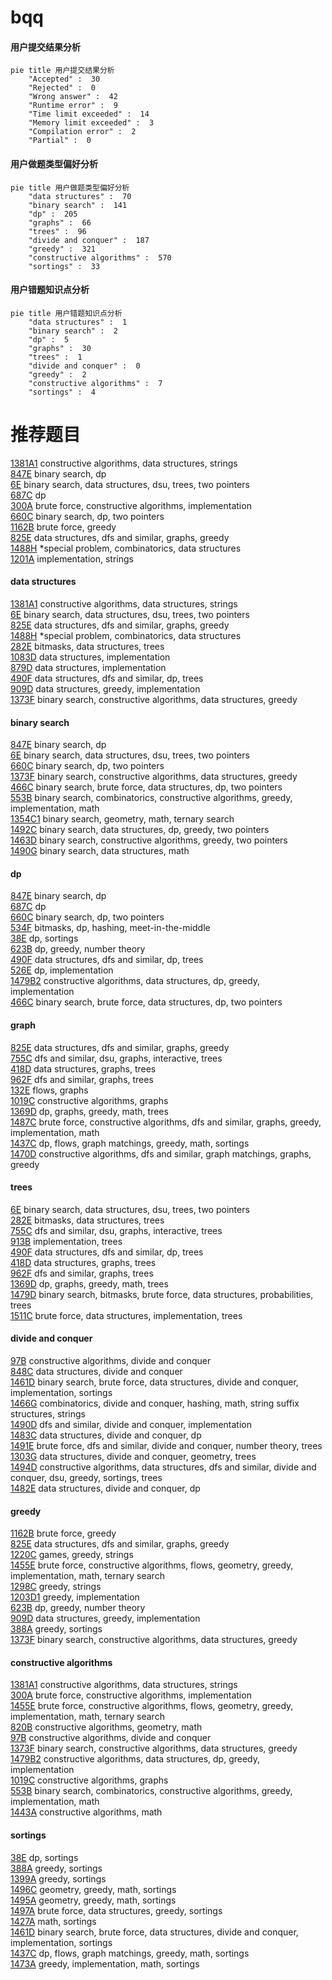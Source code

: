 # bqq
<!-- tabs:start -->
#### **用户提交结果分析**

```mermaid
pie title 用户提交结果分析
    "Accepted" :  30
    "Rejected" :  0
    "Wrong answer" :  42
    "Runtime error" :  9
    "Time limit exceeded" :  14
    "Memory limit exceeded" :  3
    "Compilation error" :  2
    "Partial" :  0
```
#### **用户做题类型偏好分析**

```mermaid
pie title 用户做题类型偏好分析
    "data structures" :  70
    "binary search" :  141
    "dp" :  205
    "graphs" :  66
    "trees" :  96
    "divide and conquer" :  187
    "greedy" :  321
    "constructive algorithms" :  570
    "sortings" :  33
```
#### **用户错题知识点分析**

```mermaid
pie title 用户错题知识点分析
    "data structures" :  1
    "binary search" :  2
    "dp" :  5
    "graphs" :  30
    "trees" :  1
    "divide and conquer" :  0
    "greedy" :  2
    "constructive algorithms" :  7
    "sortings" :  4
```
<!-- tabs:end -->
# 推荐题目
[1381A1](http://codeforces.com/problemset/problem/1381/A1)		constructive algorithms,
                        data structures,
                        strings		  
[847E](http://codeforces.com/problemset/problem/847/E)		binary search,
                        dp		  
[6E](http://codeforces.com/problemset/problem/6/E)		binary search,
                        data structures,
                        dsu,
                        trees,
                        two pointers		  
[687C](http://codeforces.com/problemset/problem/687/C)		dp		  
[300A](http://codeforces.com/problemset/problem/300/A)		brute force,
                        constructive algorithms,
                        implementation		  
[660C](http://codeforces.com/problemset/problem/660/C)		binary search,
                        dp,
                        two pointers		  
[1162B](http://codeforces.com/problemset/problem/1162/B)		brute force,
                        greedy		  
[825E](http://codeforces.com/problemset/problem/825/E)		data structures,
                        dfs and similar,
                        graphs,
                        greedy		  
[1488H](http://codeforces.com/problemset/problem/1488/H)		*special problem,
                        combinatorics,
                        data structures		  
[1201A](http://codeforces.com/problemset/problem/1201/A)		implementation,
                        strings		  
<!-- tabs:start -->
#### **data structures**
[1381A1](http://codeforces.com/problemset/problem/1381/A1)		constructive algorithms,
                        data structures,
                        strings		  
[6E](http://codeforces.com/problemset/problem/6/E)		binary search,
                        data structures,
                        dsu,
                        trees,
                        two pointers		  
[825E](http://codeforces.com/problemset/problem/825/E)		data structures,
                        dfs and similar,
                        graphs,
                        greedy		  
[1488H](http://codeforces.com/problemset/problem/1488/H)		*special problem,
                        combinatorics,
                        data structures		  
[282E](http://codeforces.com/problemset/problem/282/E)		bitmasks,
                        data structures,
                        trees		  
[1083D](http://codeforces.com/problemset/problem/1083/D)		data structures,
                        implementation		  
[879D](https://codeforces.com/contest/879/problem/D)		data structures,
                        implementation		  
[490F](http://codeforces.com/problemset/problem/490/F)		data structures,
                        dfs and similar,
                        dp,
                        trees		  
[909D](http://codeforces.com/problemset/problem/909/D)		data structures,
                        greedy,
                        implementation		  
[1373F](http://codeforces.com/problemset/problem/1373/F)		binary search,
                        constructive algorithms,
                        data structures,
                        greedy		  
#### **binary search**
[847E](http://codeforces.com/problemset/problem/847/E)		binary search,
                        dp		  
[6E](http://codeforces.com/problemset/problem/6/E)		binary search,
                        data structures,
                        dsu,
                        trees,
                        two pointers		  
[660C](http://codeforces.com/problemset/problem/660/C)		binary search,
                        dp,
                        two pointers		  
[1373F](http://codeforces.com/problemset/problem/1373/F)		binary search,
                        constructive algorithms,
                        data structures,
                        greedy		  
[466C](http://codeforces.com/problemset/problem/466/C)		binary search,
                        brute force,
                        data structures,
                        dp,
                        two pointers		  
[553B](http://codeforces.com/problemset/problem/553/B)		binary search,
                        combinatorics,
                        constructive algorithms,
                        greedy,
                        implementation,
                        math		  
[1354C1](http://codeforces.com/problemset/problem/1354/C1)		binary search,
                        geometry,
                        math,
                        ternary search		  
[1492C](http://codeforces.com/problemset/problem/1492/C)		binary search,
                        data structures,
                        dp,
                        greedy,
                        two pointers		  
[1463D](http://codeforces.com/problemset/problem/1463/D)		binary search,
                        constructive algorithms,
                        greedy,
                        two pointers		  
[1490G](http://codeforces.com/problemset/problem/1490/G)		binary search,
                        data structures,
                        math		  
#### **dp**
[847E](http://codeforces.com/problemset/problem/847/E)		binary search,
                        dp		  
[687C](http://codeforces.com/problemset/problem/687/C)		dp		  
[660C](http://codeforces.com/problemset/problem/660/C)		binary search,
                        dp,
                        two pointers		  
[534F](http://codeforces.com/problemset/problem/534/F)		bitmasks,
                        dp,
                        hashing,
                        meet-in-the-middle		  
[38E](http://codeforces.com/problemset/problem/38/E)		dp,
                        sortings		  
[623B](http://codeforces.com/problemset/problem/623/B)		dp,
                        greedy,
                        number theory		  
[490F](http://codeforces.com/problemset/problem/490/F)		data structures,
                        dfs and similar,
                        dp,
                        trees		  
[526E](http://codeforces.com/problemset/problem/526/E)		dp,
                        implementation		  
[1479B2](http://codeforces.com/problemset/problem/1479/B2)		constructive algorithms,
                        data structures,
                        dp,
                        greedy,
                        implementation		  
[466C](http://codeforces.com/problemset/problem/466/C)		binary search,
                        brute force,
                        data structures,
                        dp,
                        two pointers		  
#### **graph**
[825E](http://codeforces.com/problemset/problem/825/E)		data structures,
                        dfs and similar,
                        graphs,
                        greedy		  
[755C](http://codeforces.com/problemset/problem/755/C)		dfs and similar,
                        dsu,
                        graphs,
                        interactive,
                        trees		  
[418D](http://codeforces.com/problemset/problem/418/D)		data structures,
                        graphs,
                        trees		  
[962F](http://codeforces.com/problemset/problem/962/F)		dfs and similar,
                        graphs,
                        trees		  
[132E](http://codeforces.com/problemset/problem/132/E)		flows,
                        graphs		  
[1019C](http://codeforces.com/problemset/problem/1019/C)		constructive algorithms,
                        graphs		  
[1369D](http://codeforces.com/problemset/problem/1369/D)		dp,
                        graphs,
                        greedy,
                        math,
                        trees		  
[1487C](http://codeforces.com/problemset/problem/1487/C)		brute force,
                        constructive algorithms,
                        dfs and similar,
                        graphs,
                        greedy,
                        implementation,
                        math		  
[1437C](http://codeforces.com/problemset/problem/1437/C)		dp,
                        flows,
                        graph matchings,
                        greedy,
                        math,
                        sortings		  
[1470D](http://codeforces.com/problemset/problem/1470/D)		constructive algorithms,
                        dfs and similar,
                        graph matchings,
                        graphs,
                        greedy		  
#### **trees**
[6E](http://codeforces.com/problemset/problem/6/E)		binary search,
                        data structures,
                        dsu,
                        trees,
                        two pointers		  
[282E](http://codeforces.com/problemset/problem/282/E)		bitmasks,
                        data structures,
                        trees		  
[755C](http://codeforces.com/problemset/problem/755/C)		dfs and similar,
                        dsu,
                        graphs,
                        interactive,
                        trees		  
[913B](http://codeforces.com/problemset/problem/913/B)		implementation,
                        trees		  
[490F](http://codeforces.com/problemset/problem/490/F)		data structures,
                        dfs and similar,
                        dp,
                        trees		  
[418D](http://codeforces.com/problemset/problem/418/D)		data structures,
                        graphs,
                        trees		  
[962F](http://codeforces.com/problemset/problem/962/F)		dfs and similar,
                        graphs,
                        trees		  
[1369D](http://codeforces.com/problemset/problem/1369/D)		dp,
                        graphs,
                        greedy,
                        math,
                        trees		  
[1479D](http://codeforces.com/problemset/problem/1479/D)		binary search,
                        bitmasks,
                        brute force,
                        data structures,
                        probabilities,
                        trees		  
[1511C](http://codeforces.com/problemset/problem/1511/C)		brute force,
                        data structures,
                        implementation,
                        trees		  
#### **divide and conquer**
[97B](http://codeforces.com/problemset/problem/97/B)		constructive algorithms,
                        divide and conquer		  
[848C](http://codeforces.com/problemset/problem/848/C)		data structures,
                        divide and conquer		  
[1461D](http://codeforces.com/problemset/problem/1461/D)		binary search,
                        brute force,
                        data structures,
                        divide and conquer,
                        implementation,
                        sortings		  
[1466G](http://codeforces.com/problemset/problem/1466/G)		combinatorics,
                        divide and conquer,
                        hashing,
                        math,
                        string suffix structures,
                        strings		  
[1490D](http://codeforces.com/problemset/problem/1490/D)		dfs and similar,
                        divide and conquer,
                        implementation		  
[1483C](https://codeforces.com/contest/1483/problem/C)		data structures,
                        divide and conquer,
                        dp		  
[1491E](http://codeforces.com/problemset/problem/1491/E)		brute force,
                        dfs and similar,
                        divide and conquer,
                        number theory,
                        trees		  
[1303G](http://codeforces.com/problemset/problem/1303/G)		data structures,
                        divide and conquer,
                        geometry,
                        trees		  
[1494D](http://codeforces.com/problemset/problem/1494/D)		constructive algorithms,
                        data structures,
                        dfs and similar,
                        divide and conquer,
                        dsu,
                        greedy,
                        sortings,
                        trees		  
[1482E](http://codeforces.com/problemset/problem/1482/E)		data structures,
                        divide and conquer,
                        dp		  
#### **greedy**
[1162B](http://codeforces.com/problemset/problem/1162/B)		brute force,
                        greedy		  
[825E](http://codeforces.com/problemset/problem/825/E)		data structures,
                        dfs and similar,
                        graphs,
                        greedy		  
[1220C](http://codeforces.com/problemset/problem/1220/C)		games,
                        greedy,
                        strings		  
[1455E](http://codeforces.com/problemset/problem/1455/E)		brute force,
                        constructive algorithms,
                        flows,
                        geometry,
                        greedy,
                        implementation,
                        math,
                        ternary search		  
[1298C](https://codeforces.com/contest/1298/problem/C)		greedy,
                        strings		  
[1203D1](http://codeforces.com/problemset/problem/1203/D1)		greedy,
                        implementation		  
[623B](http://codeforces.com/problemset/problem/623/B)		dp,
                        greedy,
                        number theory		  
[909D](http://codeforces.com/problemset/problem/909/D)		data structures,
                        greedy,
                        implementation		  
[388A](http://codeforces.com/problemset/problem/388/A)		greedy,
                        sortings		  
[1373F](http://codeforces.com/problemset/problem/1373/F)		binary search,
                        constructive algorithms,
                        data structures,
                        greedy		  
#### **constructive algorithms**
[1381A1](http://codeforces.com/problemset/problem/1381/A1)		constructive algorithms,
                        data structures,
                        strings		  
[300A](http://codeforces.com/problemset/problem/300/A)		brute force,
                        constructive algorithms,
                        implementation		  
[1455E](http://codeforces.com/problemset/problem/1455/E)		brute force,
                        constructive algorithms,
                        flows,
                        geometry,
                        greedy,
                        implementation,
                        math,
                        ternary search		  
[820B](http://codeforces.com/problemset/problem/820/B)		constructive algorithms,
                        geometry,
                        math		  
[97B](http://codeforces.com/problemset/problem/97/B)		constructive algorithms,
                        divide and conquer		  
[1373F](http://codeforces.com/problemset/problem/1373/F)		binary search,
                        constructive algorithms,
                        data structures,
                        greedy		  
[1479B2](http://codeforces.com/problemset/problem/1479/B2)		constructive algorithms,
                        data structures,
                        dp,
                        greedy,
                        implementation		  
[1019C](http://codeforces.com/problemset/problem/1019/C)		constructive algorithms,
                        graphs		  
[553B](http://codeforces.com/problemset/problem/553/B)		binary search,
                        combinatorics,
                        constructive algorithms,
                        greedy,
                        implementation,
                        math		  
[1443A](http://codeforces.com/problemset/problem/1443/A)		constructive algorithms,
                        math		  
#### **sortings**
[38E](http://codeforces.com/problemset/problem/38/E)		dp,
                        sortings		  
[388A](http://codeforces.com/problemset/problem/388/A)		greedy,
                        sortings		  
[1399A](http://codeforces.com/problemset/problem/1399/A)		greedy,
                        sortings		  
[1496C](https://codeforces.com/contest/1496/problem/C)		geometry,
                        greedy,
                        math,
                        sortings		  
[1495A](http://codeforces.com/problemset/problem/1495/A)		geometry,
                        greedy,
                        math,
                        sortings		  
[1497A](http://codeforces.com/problemset/problem/1497/A)		brute force,
                        data structures,
                        greedy,
                        sortings		  
[1427A](http://codeforces.com/problemset/problem/1427/A)		math,
                        sortings		  
[1461D](http://codeforces.com/problemset/problem/1461/D)		binary search,
                        brute force,
                        data structures,
                        divide and conquer,
                        implementation,
                        sortings		  
[1437C](http://codeforces.com/problemset/problem/1437/C)		dp,
                        flows,
                        graph matchings,
                        greedy,
                        math,
                        sortings		  
[1473A](http://codeforces.com/problemset/problem/1473/A)		greedy,
                        implementation,
                        math,
                        sortings		  
<!-- tabs:end -->
